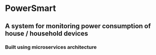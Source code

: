 # PowerSmart

## A system for monitoring power consumption of house / household devices

### Built using microservices architecture